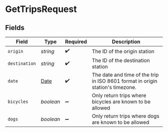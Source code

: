 # GetTripsRequest


## Fields

| Field                                                                                         | Type                                                                                          | Required                                                                                      | Description                                                                                   |
| --------------------------------------------------------------------------------------------- | --------------------------------------------------------------------------------------------- | --------------------------------------------------------------------------------------------- | --------------------------------------------------------------------------------------------- |
| `origin`                                                                                      | *string*                                                                                      | :heavy_check_mark:                                                                            | The ID of the origin station                                                                  |
| `destination`                                                                                 | *string*                                                                                      | :heavy_check_mark:                                                                            | The ID of the destination station                                                             |
| `date`                                                                                        | [Date](https://developer.mozilla.org/en-US/docs/Web/JavaScript/Reference/Global_Objects/Date) | :heavy_check_mark:                                                                            | The date and time of the trip in ISO 8601 format in origin station's timezone.                |
| `bicycles`                                                                                    | *boolean*                                                                                     | :heavy_minus_sign:                                                                            | Only return trips where bicycles are known to be allowed                                      |
| `dogs`                                                                                        | *boolean*                                                                                     | :heavy_minus_sign:                                                                            | Only return trips where dogs are known to be allowed                                          |
